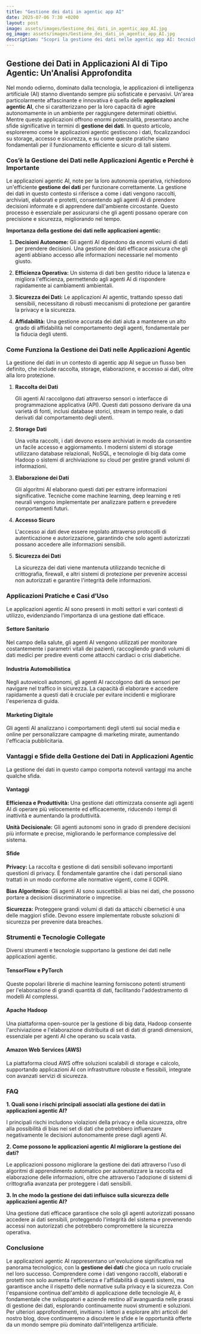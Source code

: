 ```yaml
---
title: "Gestione dei dati in agentic app AI"
date: 2025-07-06 7:30 +0200
layout: post
image: assets/images/Gestione_dei_dati_in_agentic_app_AI.jpg
og_image: assets/images/Gestione_dei_dati_in_agentic_app_AI.jpg
description: "Scopri la gestione dei dati nelle agentic app AI: tecniche di storage e accesso sicuro per proteggere le informazioni e migliorare la sicurezza dati."
---
```


## Gestione dei Dati in Applicazioni AI di Tipo Agentic: Un'Analisi Approfondita

Nel mondo odierno, dominato dalla tecnologia, le applicazioni di intelligenza artificiale (AI) stanno diventando sempre più sofisticate e pervasivi. Un'area particolarmente affascinante e innovativa è quella delle **applicazioni agentic AI**, che si caratterizzano per la loro capacità di agire autonomamente in un ambiente per raggiungere determinati obiettivi. Mentre queste applicazioni offrono enormi potenzialità, presentano anche sfide significative in termini di **gestione dei dati**. In questo articolo, esploreremo come le applicazioni agentic gestiscono i dati, focalizzandoci su storage, accesso e sicurezza, e su come queste pratiche siano fondamentali per il funzionamento efficiente e sicuro di tali sistemi.

### Cos’è la Gestione dei Dati nelle Applicazioni Agentic e Perché è Importante

Le applicazioni agentic AI, note per la loro autonomia operativa, richiedono un'efficiente **gestione dei dati** per funzionare correttamente. La gestione dei dati in questo contesto si riferisce a come i dati vengono raccolti, archiviati, elaborati e protetti, consentendo agli agenti AI di prendere decisioni informate e di apprendere dall'ambiente circostante. Questo processo è essenziale per assicurarsi che gli agenti possano operare con precisione e sicurezza, migliorando nel tempo.

**Importanza della gestione dei dati nelle applicazioni agentic:**

1. **Decisioni Autonome:** Gli agenti AI dipendono da enormi volumi di dati per prendere decisioni. Una gestione dei dati efficace assicura che gli agenti abbiano accesso alle informazioni necessarie nel momento giusto.
   
2. **Efficienza Operativa:** Un sistema di dati ben gestito riduce la latenza e migliora l'efficienza, permettendo agli agenti AI di rispondere rapidamente ai cambiamenti ambientali.

3. **Sicurezza dei Dati:** Le applicazioni AI agentic, trattando spesso dati sensibili, necessitano di robusti meccanismi di protezione per garantire la privacy e la sicurezza.

4. **Affidabilità:** Una gestione accurata dei dati aiuta a mantenere un alto grado di affidabilità nel comportamento degli agenti, fondamentale per la fiducia degli utenti.

### Come Funziona la Gestione dei Dati nelle Applicazioni Agentic

La gestione dei dati in un contesto di agentic app AI segue un flusso ben definito, che include raccolta, storage, elaborazione, e accesso ai dati, oltre alla loro protezione.

1. **Raccolta dei Dati**

   Gli agenti AI raccolgono dati attraverso sensori o interfacce di programmazione applicativa (API). Questi dati possono derivare da una varietà di fonti, inclusi database storici, stream in tempo reale, o dati derivati dal comportamento degli utenti.

2. **Storage Dati**

   Una volta raccolti, i dati devono essere archiviati in modo da consentire un facile accesso e aggiornamento. I moderni sistemi di storage utilizzano database relazionali, NoSQL, e tecnologie di big data come Hadoop o sistemi di archiviazione su cloud per gestire grandi volumi di informazioni.

3. **Elaborazione dei Dati**

   Gli algoritmi AI elaborano questi dati per estrarre informazioni significative. Tecniche come machine learning, deep learning e reti neurali vengono implementate per analizzare pattern e prevedere comportamenti futuri.

4. **Accesso Sicuro**

   L'accesso ai dati deve essere regolato attraverso protocolli di autenticazione e autorizzazione, garantindo che solo agenti autorizzati possano accedere alle informazioni sensibili.

5. **Sicurezza dei Dati**

   La sicurezza dei dati viene mantenuta utilizzando tecniche di crittografia, firewall, e altri sistemi di protezione per prevenire accessi non autorizzati e garantire l'integrità delle informazioni.

### Applicazioni Pratiche e Casi d’Uso

Le applicazioni agentic AI sono presenti in molti settori e vari contesti di utilizzo, evidenziando l'importanza di una gestione dati efficace.

#### Settore Sanitario

Nel campo della salute, gli agenti AI vengono utilizzati per monitorare costantemente i parametri vitali dei pazienti, raccogliendo grandi volumi di dati medici per predire eventi come attacchi cardiaci o crisi diabetiche.

#### Industria Automobilistica

Negli autoveicoli autonomi, gli agenti AI raccolgono dati da sensori per navigare nel traffico in sicurezza. La capacità di elaborare e accedere rapidamente a questi dati è cruciale per evitare incidenti e migliorare l'esperienza di guida.

#### Marketing Digitale

Gli agenti AI analizzano i comportamenti degli utenti sui social media e online per personalizzare campagne di marketing mirate, aumentando l'efficacia pubblicitaria.

### Vantaggi e Sfide della Gestione dei Dati in Applicazioni Agentic

La gestione dei dati in questo campo comporta notevoli vantaggi ma anche qualche sfida.

#### Vantaggi

**Efficienza e Produttività:** Una gestione dati ottimizzata consente agli agenti AI di operare più velocemente ed efficacemente, riducendo i tempi di inattività e aumentando la produttività.

**Unità Decisionale:** Gli agenti autonomi sono in grado di prendere decisioni più informate e precise, migliorando le performance complessive del sistema.

#### Sfide

**Privacy:** La raccolta e gestione di dati sensibili sollevano importanti questioni di privacy. È fondamentale garantire che i dati personali siano trattati in un modo conforme alle normative vigenti, come il GDPR.

**Bias Algoritmico:** Gli agenti AI sono suscettibili ai bias nei dati, che possono portare a decisioni discriminatorie o imprecise.

**Sicurezza:** Proteggere grandi volumi di dati da attacchi cibernetici è una delle maggiori sfide. Devono essere implementate robuste soluzioni di sicurezza per prevenire data breaches.

### Strumenti e Tecnologie Collegate

Diversi strumenti e tecnologie supportano la gestione dei dati nelle applicazioni agentic.

#### TensorFlow e PyTorch

Queste popolari librerie di machine learning forniscono potenti strumenti per l'elaborazione di grandi quantità di dati, facilitando l'addestramento di modelli AI complessi.

#### Apache Hadoop

Una piattaforma open-source per la gestione di big data, Hadoop consente l'archiviazione e l'elaborazione distribuita di set di dati di grandi dimensioni, essenziale per agenti AI che operano su scala vasta.

#### Amazon Web Services (AWS)

La piattaforma cloud AWS offre soluzioni scalabili di storage e calcolo, supportando applicazioni AI con infrastrutture robuste e flessibili, integrate con avanzati servizi di sicurezza.

### FAQ

**1. Quali sono i rischi principali associati alla gestione dei dati in applicazioni agentic AI?**

I principali rischi includono violazioni della privacy e della sicurezza, oltre alla possibilità di bias nei set di dati che potrebbero influenzare negativamente le decisioni autonomamente prese dagli agenti AI.

**2. Come possono le applicazioni agentic AI migliorare la gestione dei dati?**

Le applicazioni possono migliorare la gestione dei dati attraverso l'uso di algoritmi di apprendimento automatico per automatizzare la raccolta ed elaborazione delle informazioni, oltre che attraverso l'adozione di sistemi di crittografia avanzata per proteggere i dati sensibili.

**3. In che modo la gestione dei dati influisce sulla sicurezza delle applicazioni agentic AI?**

Una gestione dati efficace garantisce che solo gli agenti autorizzati possano accedere ai dati sensibili, proteggendo l'integrità del sistema e prevenendo accessi non autorizzati che potrebbero compromettere la sicurezza operativa.

### Conclusione

Le applicazioni agentic AI rappresentano un'evoluzione significativa nel panorama tecnologico, con la **gestione dei dati** che gioca un ruolo cruciale nel loro successo. Comprendere come i dati vengono raccolti, elaborati e protetti non solo aumenta l'efficienza e l'affidabilità di questi sistemi, ma garantisce anche il rispetto delle normative sulla privacy e la sicurezza. Con l'espansione continua dell'ambito di applicazione delle tecnologie AI, è fondamentale che sviluppatori e aziende restino all'avanguardia nelle prassi di gestione dei dati, esplorando continuamente nuovi strumenti e soluzioni. Per ulteriori approfondimenti, invitiamo i lettori a esplorare altri articoli del nostro blog, dove continueremo a discutere le sfide e le opportunità offerte da un mondo sempre più dominato dall'intelligenza artificiale.
